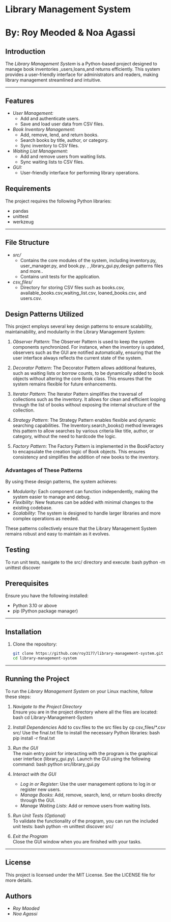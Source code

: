# Library Management System
# By: Roy Meoded & Noa Agassi


## Introduction
The *Library Management System* is a Python-based project designed to manage book inventories
,users,loans,and returns efficiently.
This system provides a user-friendly interface for administrators and readers, making library management streamlined and intuitive.

---
## Features
- *User Management:*
  - Add and authenticate users.
  - Save and load user data from CSV files.
- *Book Inventory Management:*
  - Add, remove, lend, and return books.
  - Search books by title, author, or category.
  - Sync inventory to CSV files.
- *Waiting List Management:*
  - Add and remove users from waiting lists.
  - Sync waiting lists to CSV files.
- *GUI:*
  - User-friendly interface for performing library operations.

## Requirements
The project requires the following Python libraries:
- pandas
- unittest
- werkzeug
---

## File Structure
- *src/*
  - Contains the core modules of the system, including inventory.py, user_manager.py, and book.py. ,
  ,library_gui.py,design patterns files and more..
  - Contains unit tests for the application.
- *csv_files/*
  - Directory for storing CSV files such as books.csv, available_books.csv,waiting_list.csv, loaned_books.csv, and users.csv.

## Design Patterns Utilized

This project employs several key design patterns to ensure scalability,
maintainability, and modularity in the Library Management System:

1. *Observer Pattern*:
   The Observer Pattern is used to keep the system components synchronized. 
   For instance, when the inventory is updated, observers such as the GUI are notified automatically, ensuring that the user interface always reflects the current state of the system.

2. *Decorator Pattern*:
   The Decorator Pattern allows additional features, such as waiting lists or borrow counts, 
   to be dynamically added to book objects without altering the core Book class. This ensures that the system remains flexible for future enhancements.

3. *Iterator Pattern*:
   The Iterator Pattern simplifies the traversal of collections such as the inventory.
   It allows for clean and efficient looping through the list of books without exposing the internal structure of the collection.

4. *Strategy Pattern*:
   The Strategy Pattern enables flexible and dynamic searching capabilities. 
   The Inventory.search_books() method leverages this pattern to allow searches by various criteria like title, author, or category, without the need to hardcode the logic.

5. *Factory Pattern*:
   The Factory Pattern is implemented in the BookFactory to encapsulate the creation logic of Book objects.
   This ensures consistency and simplifies the addition of new books to the inventory.

### Advantages of These Patterns
By using these design patterns, the system achieves:
- *Modularity*: Each component can function independently, making the system easier to manage and debug.
- *Flexibility*: New features can be added with minimal changes to the existing codebase.
- *Scalability*: The system is designed to handle larger libraries and more complex operations as needed.


These patterns collectively ensure that the Library Management System remains robust and easy to maintain as it evolves.

## Testing
To run unit tests, navigate to the src/ directory and execute:
bash
python -m unittest discover

## Prerequisites
Ensure you have the following installed:
- Python 3.10 or above
- pip (Python package manager)

---
## Installation
1. Clone the repository:
   ```bash
   git clone https://github.com/roy3177/library-management-system.git
   cd library-management-system  

---

## Running the Project

To run the *Library Management System* on your Linux machine, follow these steps:

1. *Navigate to the Project Directory*  
   Ensure you are in the project directory where all the files are located:
   bash
   cd Library-Management-System
   

2. *Install Dependencies*
   Add to csv.files to the src files by cp csv_files/*.csv src/
   Use the final.txt file to install the necessary Python libraries:
   bash
   pip install -r final.txt
   

4. *Run the GUI*  
   The main entry point for interacting with the program is the graphical user interface (library_gui.py). Launch the GUI using the following command:
   bash
   python src/library_gui.py
   

5. *Interact with the GUI*  
   - *Log in or Register*: Use the user management options to log in or register new users.
   - *Manage Books*: Add, remove, search, lend, or return books directly through the GUI.
   - *Manage Waiting Lists*: Add or remove users from waiting lists.

6. *Run Unit Tests (Optional)*  
   To validate the functionality of the program, you can run the included unit tests:
   bash
   python -m unittest discover src/
   

7. *Exit the Program*  
   Close the GUI window when you are finished with your tasks.

---

## License
This project is licensed under the MIT License. See the LICENSE file for more details.

## Authors
- *Roy Maoded*
- *Noa Agassi*
